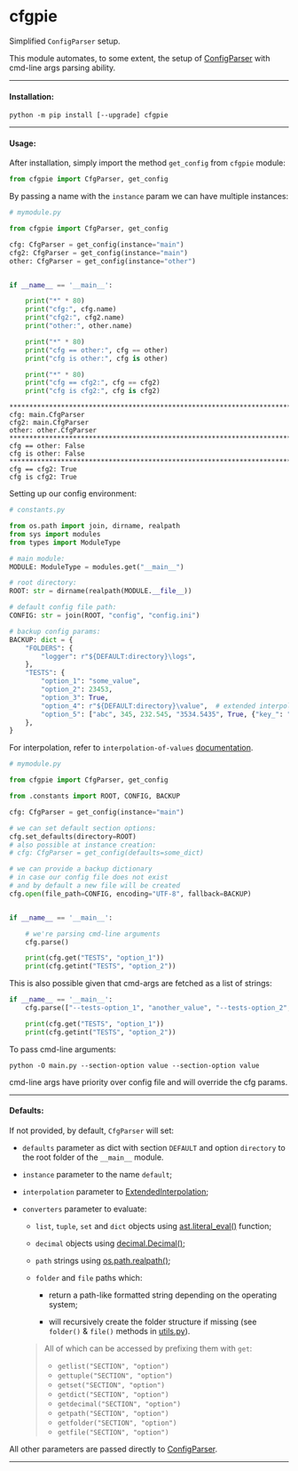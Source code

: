 # cfgpie

Simplified `ConfigParser` setup.

This module automates, to some extent, the setup of [ConfigParser](https://docs.python.org/3.7/library/configparser.html)
with cmd-line args parsing ability.

---

#### Installation:

```commandline
python -m pip install [--upgrade] cfgpie
```

---

#### Usage:

After installation, simply import the method `get_config` from `cfgpie` module:
```python
from cfgpie import CfgParser, get_config
```

By passing a name with the `instance` param we can have multiple instances:
```python
# mymodule.py

from cfgpie import CfgParser, get_config

cfg: CfgParser = get_config(instance="main")
cfg2: CfgParser = get_config(instance="main")
other: CfgParser = get_config(instance="other")


if __name__ == '__main__':

    print("*" * 80)
    print("cfg:", cfg.name)
    print("cfg2:", cfg2.name)
    print("other:", other.name)

    print("*" * 80)
    print("cfg == other:", cfg == other)
    print("cfg is other:", cfg is other)

    print("*" * 80)
    print("cfg == cfg2:", cfg == cfg2)
    print("cfg is cfg2:", cfg is cfg2)
```

```
********************************************************************************
cfg: main.CfgParser
cfg2: main.CfgParser
other: other.CfgParser
********************************************************************************
cfg == other: False
cfg is other: False
********************************************************************************
cfg == cfg2: True
cfg is cfg2: True
```

Setting up our config environment:

```python
# constants.py

from os.path import join, dirname, realpath
from sys import modules
from types import ModuleType

# main module:
MODULE: ModuleType = modules.get("__main__")

# root directory:
ROOT: str = dirname(realpath(MODULE.__file__))

# default config file path:
CONFIG: str = join(ROOT, "config", "config.ini")

# backup config params:
BACKUP: dict = {
    "FOLDERS": {
        "logger": r"${DEFAULT:directory}\logs",
    },
    "TESTS": {
        "option_1": "some_value",
        "option_2": 23453,
        "option_3": True,
        "option_4": r"${DEFAULT:directory}\value",  # extended interpolation
        "option_5": ["abc", 345, 232.545, "3534.5435", True, {"key_": "value_"}, False],
    },
}
```

For interpolation, refer to `interpolation-of-values`
[documentation](https://docs.python.org/3.7/library/configparser.html#interpolation-of-values).

```python
# mymodule.py

from cfgpie import CfgParser, get_config

from .constants import ROOT, CONFIG, BACKUP

cfg: CfgParser = get_config(instance="main")

# we can set default section options:
cfg.set_defaults(directory=ROOT)
# also possible at instance creation:
# cfg: CfgParser = get_config(defaults=some_dict)

# we can provide a backup dictionary
# in case our config file does not exist
# and by default a new file will be created
cfg.open(file_path=CONFIG, encoding="UTF-8", fallback=BACKUP)


if __name__ == '__main__':

    # we're parsing cmd-line arguments
    cfg.parse()

    print(cfg.get("TESTS", "option_1"))
    print(cfg.getint("TESTS", "option_2"))
```

This is also possible given that cmd-args are fetched as a list of strings:

```python
if __name__ == '__main__':
    cfg.parse(["--tests-option_1", "another_value", "--tests-option_2", "6543"])

    print(cfg.get("TESTS", "option_1"))
    print(cfg.getint("TESTS", "option_2"))
```

To pass cmd-line arguments:

```commandline
python -O main.py --section-option value --section-option value
```
cmd-line args have priority over config file and will override the cfg params.

---

#### Defaults:

If not provided, by default, `CfgParser` will set:

* `defaults` parameter as dict with section `DEFAULT` and option `directory` to the root folder of the `__main__` module.


* `instance` parameter to the name `default`;


* `interpolation` parameter to [ExtendedInterpolation](https://docs.python.org/3.7/library/configparser.html#configparser.ExtendedInterpolation);


* `converters` parameter to evaluate:

    * `list`, `tuple`, `set` and `dict` objects using [ast.literal_eval()](https://docs.python.org/3.7/library/ast.html#ast.literal_eval) function;

    * `decimal` objects using [decimal.Decimal()](https://docs.python.org/3.7/library/decimal.html);

    * `path` strings using [os.path.realpath()](https://docs.python.org/3.7/library/os.path.html#os.path.realpath);

    * `folder` and `file` paths which:

        * return a path-like formatted string depending on the operating system;

        * will recursively create the folder structure if missing (see `folder()` & `file()` methods in [utils.py](src/cfgpie/utils.py)).

  > All of which can be accessed by prefixing them with `get`:
  >
  > * `getlist("SECTION", "option")`
  > * `gettuple("SECTION", "option")`
  > * `getset("SECTION", "option")`
  > * `getdict("SECTION", "option")`
  > * `getdecimal("SECTION", "option")`
  > * `getpath("SECTION", "option")`
  > * `getfolder("SECTION", "option")`
  > * `getfile("SECTION", "option")`

All other parameters are passed directly to
[ConfigParser](https://docs.python.org/3.7/library/configparser.html).

---
